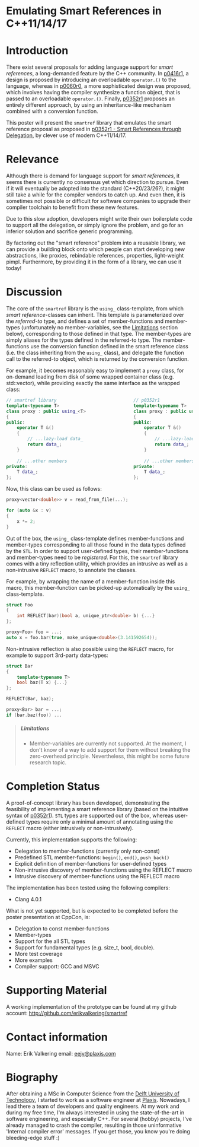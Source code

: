 Emulating Smart References in C++11/14/17
=========================================

# Introduction

There exist several proposals for adding language support for _smart references_, a long-demanded feature by the C++ community. In [p0416r1](https://wg21.link/p0416r1), a design is proposed by introducing an overloadable `operator.()` to the language, whereas in [p0060r0](https://wg21.link/p0060r0), a more sophisticated design was proposed, which involves having the compiler synthesize a function object, that is passed to an overloadable `operator.()`. Finally, [p0352r1](https://wg21.link/p0352r1) proposes an entirely different approach, by using an inheritance-like mechanism combined with a conversion function.

This poster will present the `smartref` library that emulates the smart reference proposal as proposed in [p0352r1 - Smart References through Delegation](https://wg21.link/p0352r1), by clever use of modern C++11/14/17.

# Relevance

Although there is demand for language support for _smart references_, it seems there is currently no consensus yet which direction to pursue. Even if it will eventually be adopted into the standard (C++20/23/26?), it might still take a while for the compiler vendors to catch up. And even then, it is sometimes not possible or difficult for software companies to upgrade their compiler toolchain to benefit from these new features.

Due to this slow adoption, developers might write their own boilerplate code to support all the delegation, or simply ignore the problem, and go for an inferior solution and sacrifice generic programming.

By factoring out the "smart reference" problem into a reusable library, we can provide a building block onto which people can start developing new abstractions, like proxies, rebindable references, properties, light-weight pimpl. Furthermore, by providing it in the form of a library, we can use it today!

# Discussion

The core of the `smartref` library is the `using_` class-template, from which _smart reference_-classes can inherit. This template is parameterized over the _referred-to_ type, and defines a set of member-functions and member-types (unfortunately no member-variables, see the [Limitations](#limitations) section below), corresponding to those defined in that type. The member-types are simply aliases for the types defined in the referred-to type. The member-functions use the conversion function defined in the smart reference class (i.e. the class inheriting from the `using_` class), and delegate the function call to the referred-to object, which is returned by the conversion function.

For example, it becomes reasonably easy to implement a `proxy` class, for on-demand loading from disk of some wrapped container class (e.g. std::vector), while providing exactly the same interface as the wrapped class:
```c++
// smartref library                             // p0352r1
template<typename T>                            template<typename T>
class proxy : public using_<T>                  class proxy : public using T
{                                               {
public:                                         public:
    operator T &()                                  operator T &()
    {                                               {
        // ...lazy-load data_                           // ...lazy-load data_
        return data_;                                   return data_;
    }                                               }
    
    // ...other members                             // ...other members
private:                                        private:
    T data_;                                        T data_;
};                                              };
```

Now, this class can be used as follows:
```c++
proxy<vector<double>> v = read_from_file(...);

for (auto &x : v)
{
    x *= 2;
}
```

Out of the box, the `using_` class-template defines member-functions and member-types corresponding to all those found in the data types defined by the `STL`. In order to support user-defined types, their member-functions and member-types need to be _registered_. For this, the `smartref` library comes with a tiny reflection utility, which provides an intrusive as well as a non-intrusive `REFLECT` macro, to annotate the classes.

For example, by wrapping the name of a member-function inside this macro, this member-function can be picked-up automatically by the `using_` class-template.

```c++
struct Foo
{
    int REFLECT(bar)(bool a, unique_ptr<double> b) {...}
};

proxy<Foo> foo = ...;
auto x = foo.bar(true, make_unique<double>(3.141592654));
```

Non-intrusive reflection is also possible using the `REFLECT` macro, for example to support 3rd-party data-types:

```c++
struct Bar
{
    template<typename T>
    bool baz(T x) {...}
};

REFLECT(Bar, baz);

proxy<Bar> bar = ...;
if (bar.baz(foo)) ...
```

> ##### Limitations
> - Member-variables are currently not supported. At the moment, I don't know of a way to add support for them without breaking the zero-overhead principle. Nevertheless, this might be some future research topic.

# Completion Status

A proof-of-concept library has been developed, demonstrating the feasibility of implementing a smart reference library (based on the intuitive syntax of [p0352r1](https://wg21.link/p0352r1)). `STL` types are supported out of the box, whereas user-defined types require only a minimal amount of annotating using the `REFLECT` macro (either intrusively or non-intrusively).

Currently, this implementation supports the following:
- Delegation to member-functions (currently only non-const)
- Predefined STL member-functions: `begin()`, `end()`, `push_back()`
- Explicit definition of member-functions for user-defined types
- Non-intrusive discovery of member-functions using the REFLECT macro
- Intrusive discovery of member-functions using the REFLECT macro

The implementation has been tested using the following compilers:
- Clang 4.0.1

What is not yet supported, but is expected to be completed before the poster presentation at CppCon, is:
- Delegation to const member-functions
- Member-types
- Support for the all STL types
- Support for fundamental types (e.g. size_t, bool, double).
- More test coverage
- More examples
- Compiler support: GCC and MSVC

# Supporting Material

A working implementation of the prototype can be found at my github account: <http://github.com/erikvalkering/smartref>

# Contact information

Name: Erik Valkering
email: <eejv@plaxis.com>

# Biography

After obtaining a MSc in Computer Science from the [Delft University of Technology](https://www.tudelft.nl/), I started to work as a software engineer at [Plaxis](https://www.plaxis.com/). Nowadays, I lead there a team of developers and quality engineers. At my work and during my free time, I'm always interested in using the state-of-the-art in software engineering, and especially C++. For several (hobby) projects, I've already managed to crash the compiler, resulting in those uninformative 'Internal compiler error' messages. If you get those, you know you're doing bleeding-edge stuff :)
